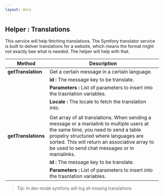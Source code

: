 ```yaml
---
layout: docs
---
```


## Helper : Translations

This service will help fetching translations. The Symfony translator service is built to deliver translations for a website, which means the format might not exactly bee what is needed. The helper will help with that.

| Method                | Description |
| --------------------- | ----------- |
| **getTranslation**      | Get a certain message in a certain language. |
|                       | **id :** The message key to be translate. |
|                       | **Parameters :** List of parameters to insert into the trasnlation variables. |
|                       | **Locale :** The locale to fetch the translation into. 
|||
| **getTranslations**     | Get array of all translations. When sending a message or a manialink to multiple users at the same time, you need to send a table propelry structured where languages are sorted. This will return an associative array to be used to send chat messages or in manialinks. |
|                       | **id :** The message key to be translate. |
|                       | **Parameters :** List of parameters to insert into the trasnlation variables. |

> Tip: In dev mode symfony will log all missing translations
